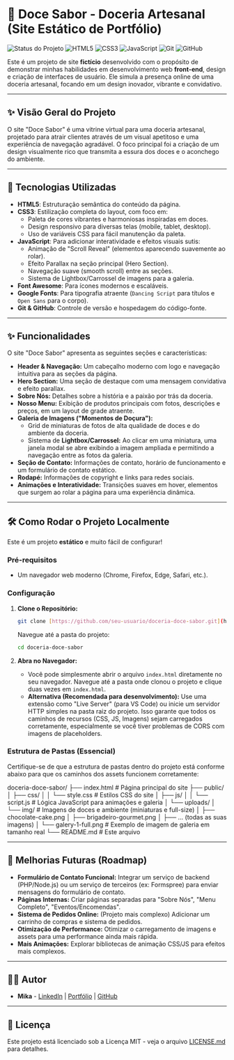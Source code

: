 # 🍰 Doce Sabor - Doceria Artesanal (Site Estático de Portfólio)

![Status do Projeto](https://img.shields.io/badge/Status-Concluído-brightgreen)
![HTML5](https://img.shields.io/badge/-HTML5-E34F26?style=flat&logo=html5&logoColor=white)
![CSS3](https://img.shields.io/badge/-CSS3-1572B6?style=flat&logo=css3&logoColor=white)
![JavaScript](https://img.shields.io/badge/-JavaScript-F7DF1E?style=flat&logo=javascript&logoColor=black)
![Git](https://img.shields.io/badge/-Git-F05032?style=flat&logo=git&logoColor=white)
![GitHub](https://img.shields.io/badge/-GitHub-181717?style=flat&logo=github&logoColor=white)

Este é um projeto de site **fictício** desenvolvido com o propósito de demonstrar minhas habilidades em desenvolvimento web **front-end**, design e criação de interfaces de usuário. Ele simula a presença online de uma doceria artesanal, focando em um design inovador, vibrante e convidativo.

---

## ✨ Visão Geral do Projeto

O site "Doce Sabor" é uma vitrine virtual para uma doceria artesanal, projetado para atrair clientes através de um visual apetitoso e uma experiência de navegação agradável. O foco principal foi a criação de um design visualmente rico que transmita a essura dos doces e o aconchego do ambiente.

---

## 🚀 Tecnologias Utilizadas

* **HTML5**: Estruturação semântica do conteúdo da página.
* **CSS3**: Estilização completa do layout, com foco em:
    * Paleta de cores vibrantes e harmoniosas inspiradas em doces.
    * Design responsivo para diversas telas (mobile, tablet, desktop).
    * Uso de variáveis CSS para fácil manutenção da paleta.
* **JavaScript**: Para adicionar interatividade e efeitos visuais sutis:
    * Animação de "Scroll Reveal" (elementos aparecendo suavemente ao rolar).
    * Efeito Parallax na seção principal (Hero Section).
    * Navegação suave (smooth scroll) entre as seções.
    * Sistema de Lightbox/Carrossel de imagens para a galeria.
* **Font Awesome**: Para ícones modernos e escaláveis.
* **Google Fonts**: Para tipografia atraente (`Dancing Script` para títulos e `Open Sans` para o corpo).
* **Git & GitHub**: Controle de versão e hospedagem do código-fonte.

---

## ✨ Funcionalidades

O site "Doce Sabor" apresenta as seguintes seções e características:

* **Header & Navegação:** Um cabeçalho moderno com logo e navegação intuitiva para as seções da página.
* **Hero Section:** Uma seção de destaque com uma mensagem convidativa e efeito parallax.
* **Sobre Nós:** Detalhes sobre a história e a paixão por trás da doceria.
* **Nosso Menu:** Exibição de produtos principais com fotos, descrições e preços, em um layout de grade atraente.
* **Galeria de Imagens ("Momentos de Doçura"):**
    * Grid de miniaturas de fotos de alta qualidade de doces e do ambiente da doceria.
    * Sistema de **Lightbox/Carrossel:** Ao clicar em uma miniatura, uma janela modal se abre exibindo a imagem ampliada e permitindo a navegação entre as fotos da galeria.
* **Seção de Contato:** Informações de contato, horário de funcionamento e um formulário de contato estático.
* **Rodapé:** Informações de copyright e links para redes sociais.
* **Animações e Interatividade:** Transições suaves em hover, elementos que surgem ao rolar a página para uma experiência dinâmica.

---

## 🛠️ Como Rodar o Projeto Localmente

Este é um projeto **estático** e muito fácil de configurar!

### Pré-requisitos
* Um navegador web moderno (Chrome, Firefox, Edge, Safari, etc.).

### Configuração
1.  **Clone o Repositório:**
    ```bash
    git clone [https://github.com/seu-usuario/doceria-doce-sabor.git](https://github.com/seu-usuario/doceria-doce-sabor.git)
    ```
    Navegue até a pasta do projeto:
    ```bash
    cd doceria-doce-sabor
    ```

2.  **Abra no Navegador:**
    * Você pode simplesmente abrir o arquivo `index.html` diretamente no seu navegador. Navegue até a pasta onde clonou o projeto e clique duas vezes em `index.html`.
    * **Alternativa (Recomendada para desenvolvimento):** Use uma extensão como "Live Server" (para VS Code) ou inicie um servidor HTTP simples na pasta raiz do projeto. Isso garante que todos os caminhos de recursos (CSS, JS, Imagens) sejam carregados corretamente, especialmente se você tiver problemas de CORS com imagens de placeholders.

### Estrutura de Pastas (Essencial)
Certifique-se de que a estrutura de pastas dentro do projeto está conforme abaixo para que os caminhos dos assets funcionem corretamente:

doceria-doce-sabor/
├── index.html                  # Página principal do site
├── public/
│   ├── css/
│   │   └── style.css           # Estilos CSS do site
│   ├── js/
│   │   └── script.js           # Lógica JavaScript para animações e galeria
│   └── uploads/
│       └── img/                # Imagens de doces e ambiente (miniaturas e full-size)
│           ├── chocolate-cake.png
│           ├── brigadeiro-gourmet.png
│           ├── ... (todas as suas imagens)
│           └── galery-1-full.png # Exemplo de imagem de galeria em tamanho real
└── README.md                   # Este arquivo

---

## 🎯 Melhorias Futuras (Roadmap)

* **Formulário de Contato Funcional:** Integrar um serviço de backend (PHP/Node.js) ou um serviço de terceiros (ex: Formspree) para enviar mensagens do formulário de contato.
* **Páginas Internas:** Criar páginas separadas para "Sobre Nós", "Menu Completo", "Eventos/Encomendas".
* **Sistema de Pedidos Online:** (Projeto mais complexo) Adicionar um carrinho de compras e sistema de pedidos.
* **Otimização de Performance:** Otimizar o carregamento de imagens e assets para uma performance ainda mais rápida.
* **Mais Animações:** Explorar bibliotecas de animação CSS/JS para efeitos mais complexos.

---

## 👨‍💻 Autor

* **Mika** - [LinkedIn](https://www.linkedin.com/in/gustavo-ev) | [Portfólio](https://gustavoevieira.github.io/portfolio/) | [GitHub](https://github.com/gustavoevieira)

---

## 📄 Licença

Este projeto está licenciado sob a Licença MIT - veja o arquivo [LICENSE.md](LICENSE.md) para detalhes.
